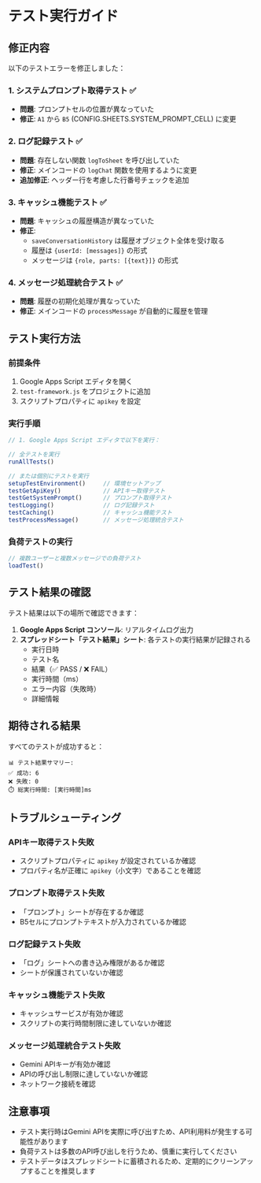 # テスト実行ガイド

## 修正内容

以下のテストエラーを修正しました：

### 1. システムプロンプト取得テスト ✅
- **問題**: プロンプトセルの位置が異なっていた
- **修正**: `A1` から `B5` (CONFIG.SHEETS.SYSTEM_PROMPT_CELL) に変更

### 2. ログ記録テスト ✅  
- **問題**: 存在しない関数 `logToSheet` を呼び出していた
- **修正**: メインコードの `logChat` 関数を使用するように変更
- **追加修正**: ヘッダー行を考慮した行番号チェックを追加

### 3. キャッシュ機能テスト ✅
- **問題**: キャッシュの履歴構造が異なっていた
- **修正**: 
  - `saveConversationHistory` は履歴オブジェクト全体を受け取る
  - 履歴は `{userId: [messages]}` の形式
  - メッセージは `{role, parts: [{text}]}` の形式

### 4. メッセージ処理統合テスト ✅
- **問題**: 履歴の初期化処理が異なっていた
- **修正**: メインコードの `processMessage` が自動的に履歴を管理

## テスト実行方法

### 前提条件
1. Google Apps Script エディタを開く
2. `test-framework.js` をプロジェクトに追加
3. スクリプトプロパティに `apikey` を設定

### 実行手順

```javascript
// 1. Google Apps Script エディタで以下を実行：

// 全テストを実行
runAllTests()

// または個別にテストを実行
setupTestEnvironment()     // 環境セットアップ
testGetApiKey()            // APIキー取得テスト
testGetSystemPrompt()      // プロンプト取得テスト  
testLogging()              // ログ記録テスト
testCaching()              // キャッシュ機能テスト
testProcessMessage()       // メッセージ処理統合テスト
```

### 負荷テストの実行

```javascript
// 複数ユーザーと複数メッセージでの負荷テスト
loadTest()
```

## テスト結果の確認

テスト結果は以下の場所で確認できます：

1. **Google Apps Script コンソール**: リアルタイムログ出力
2. **スプレッドシート「テスト結果」シート**: 各テストの実行結果が記録される
   - 実行日時
   - テスト名
   - 結果（✅ PASS / ❌ FAIL）
   - 実行時間（ms）
   - エラー内容（失敗時）
   - 詳細情報

## 期待される結果

すべてのテストが成功すると：
```
📊 テスト結果サマリー:
✅ 成功: 6
❌ 失敗: 0
⏱️ 総実行時間: [実行時間]ms
```

## トラブルシューティング

### APIキー取得テスト失敗
- スクリプトプロパティに `apikey` が設定されているか確認
- プロパティ名が正確に `apikey`（小文字）であることを確認

### プロンプト取得テスト失敗  
- 「プロンプト」シートが存在するか確認
- B5セルにプロンプトテキストが入力されているか確認

### ログ記録テスト失敗
- 「ログ」シートへの書き込み権限があるか確認
- シートが保護されていないか確認

### キャッシュ機能テスト失敗
- キャッシュサービスが有効か確認
- スクリプトの実行時間制限に達していないか確認

### メッセージ処理統合テスト失敗
- Gemini APIキーが有効か確認
- APIの呼び出し制限に達していないか確認
- ネットワーク接続を確認

## 注意事項

- テスト実行時はGemini APIを実際に呼び出すため、API利用料が発生する可能性があります
- 負荷テストは多数のAPI呼び出しを行うため、慎重に実行してください
- テストデータはスプレッドシートに蓄積されるため、定期的にクリーンアップすることを推奨します